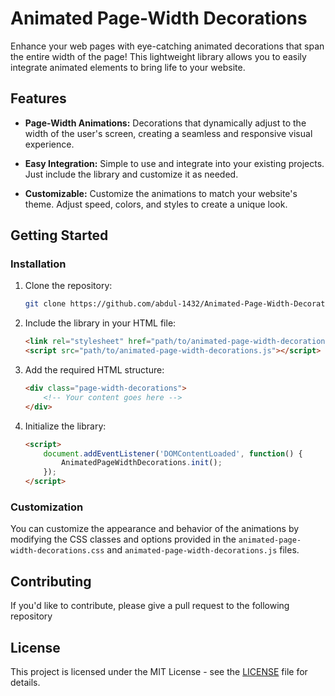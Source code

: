 # Animated Page-Width Decorations

Enhance your web pages with eye-catching animated decorations that span the entire width of the page! This lightweight library allows you to easily integrate animated elements to bring life to your website.

## Features

- **Page-Width Animations:** Decorations that dynamically adjust to the width of the user's screen, creating a seamless and responsive visual experience.

- **Easy Integration:** Simple to use and integrate into your existing projects. Just include the library and customize it as needed.

- **Customizable:** Customize the animations to match your website's theme. Adjust speed, colors, and styles to create a unique look.

## Getting Started

### Installation

1. Clone the repository:

   ```bash
   git clone https://github.com/abdul-1432/Animated-Page-Width-Decorations
   ```

2. Include the library in your HTML file:

   ```HTML
   <link rel="stylesheet" href="path/to/animated-page-width-decorations.css">
   <script src="path/to/animated-page-width-decorations.js"></script>
   ```

3. Add the required HTML structure:

   ```HTML
   <div class="page-width-decorations">
       <!-- Your content goes here -->
   </div>
   ```

4. Initialize the library:

   ```html
   <script>
       document.addEventListener('DOMContentLoaded', function() {
           AnimatedPageWidthDecorations.init();
       });
   </script>
   ```

### Customization

You can customize the appearance and behavior of the animations by modifying the CSS classes and options provided in the `animated-page-width-decorations.css` and `animated-page-width-decorations.js` files.


## Contributing

If you'd like to contribute, please give a pull request to the following repository

## License

This project is licensed under the MIT License - see the [LICENSE](LICENSE) file for details.
